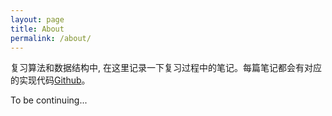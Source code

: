 ```yaml
---
layout: page
title: About
permalink: /about/
---
```


复习算法和数据结构中, 在这里记录一下复习过程中的笔记。每篇笔记都会有对应的实现代码[Github](https://github.com/Zeqiang-Lai/Algorithms)。

To be continuing...